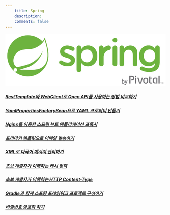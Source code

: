 ```yaml
---
    title: Spring
    description:
    comments: false
---
```


![](/images/logo/spring.png)  

##### [RestTemplate와 WebClient로 Open API를 사용하는 방법 비교하기](archives/2020/compare-how-to-use-open-api-using-rest-template-and-web-client/)

##### [YamlPropertiesFactoryBean으로 YAML 프로퍼티 만들기](/archives/2020/create-properties-from-yaml-resources-using-yaml-properties-factory-bean/)  

##### [Nginx를 이용한 스프링 부트 애플리케이션 프록시](/archives/2019/using-nginx-proxy-for-spring-boot-application/)  

##### [프리마커 템플릿으로 이메일 발송하기](archives/2019/sending-mail-with-freemarker-template/)  

##### [XML로 다국어 메시지 관리하기](/archives/2019/managing-i18n-messages-with-xml/)  

##### [초보 개발자가 이해하는 캐시 정책](/archives/2018/understanding-cache-control/)  

##### [초보 개발자가 이해하는 HTTP Content-Type](/archives/2018/understanding-http-content-types/)  

##### [Gradle과 함께 스프링 프레임워크 프로젝트 구성하기](/archives/2019/building-a-spring-framework-project-with-gradle/)  

##### [비밀번호 암호화 하기](/archives/2019/encrypt-password-with-spring-securityl/)